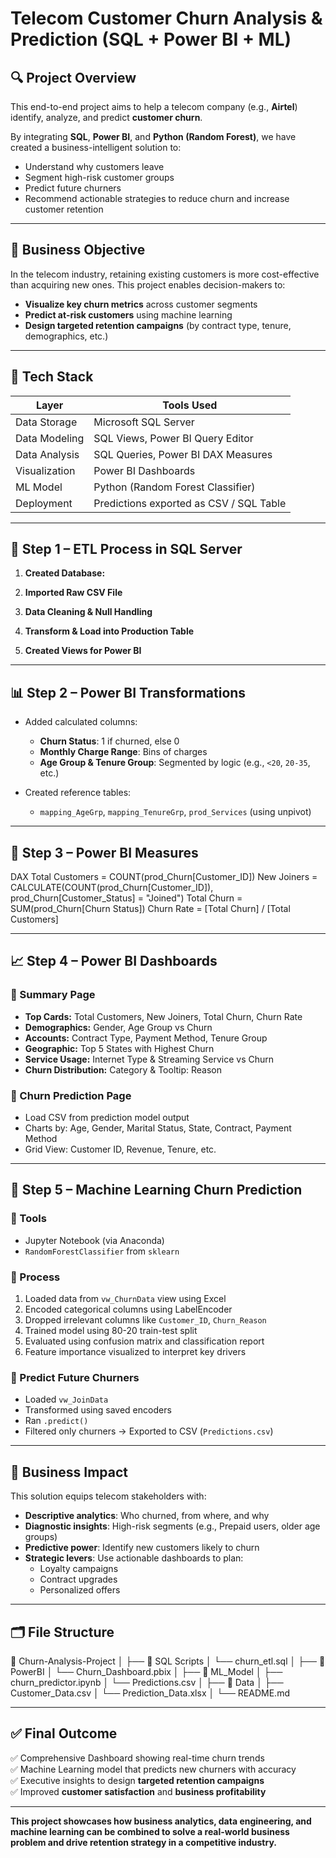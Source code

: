 # Telecom Customer Churn Analysis & Prediction (SQL + Power BI + ML)

## 🔍 Project Overview
This end-to-end project aims to help a telecom company (e.g., **Airtel**) identify, analyze, and predict **customer churn**. 

By integrating **SQL**, **Power BI**, and **Python (Random Forest)**, we have created a business-intelligent solution to:
- Understand why customers leave
- Segment high-risk customer groups
- Predict future churners
- Recommend actionable strategies to reduce churn and increase customer retention

---

## 💼 Business Objective
In the telecom industry, retaining existing customers is more cost-effective than acquiring new ones. This project enables decision-makers to:
- **Visualize key churn metrics** across customer segments
- **Predict at-risk customers** using machine learning
- **Design targeted retention campaigns** (by contract type, tenure, demographics, etc.)

---

## 🧱 Tech Stack
| Layer          | Tools Used                                |
|----------------|---------------------------------------------|
| Data Storage   | Microsoft SQL Server                       |
| Data Modeling  | SQL Views, Power BI Query Editor           |
| Data Analysis  | SQL Queries, Power BI DAX Measures         |
| Visualization  | Power BI Dashboards                        |
| ML Model       | Python (Random Forest Classifier)          |
| Deployment     | Predictions exported as CSV / SQL Table    |

---

## 🔧 Step 1 – ETL Process in SQL Server

1. **Created Database:**

2. **Imported Raw CSV File**

3. **Data Cleaning & Null Handling**

4. **Transform & Load into Production Table**


5. **Created Views for Power BI**


---

## 📊 Step 2 – Power BI Transformations

- Added calculated columns:
  - **Churn Status**: 1 if churned, else 0
  - **Monthly Charge Range**: Bins of charges
  - **Age Group & Tenure Group**: Segmented by logic (e.g., `<20`, `20-35`, etc.)

- Created reference tables:
  - `mapping_AgeGrp`, `mapping_TenureGrp`, `prod_Services` (using unpivot)

---

## 🧮 Step 3 – Power BI Measures
DAX
Total Customers = COUNT(prod_Churn[Customer_ID])
New Joiners = CALCULATE(COUNT(prod_Churn[Customer_ID]), prod_Churn[Customer_Status] = "Joined")
Total Churn = SUM(prod_Churn[Churn Status])
Churn Rate = [Total Churn] / [Total Customers]


---

## 📈 Step 4 – Power BI Dashboards

### 📌 Summary Page
- **Top Cards:** Total Customers, New Joiners, Total Churn, Churn Rate
- **Demographics:** Gender, Age Group vs Churn
- **Accounts:** Contract Type, Payment Method, Tenure Group
- **Geographic:** Top 5 States with Highest Churn
- **Service Usage:** Internet Type & Streaming Service vs Churn
- **Churn Distribution:** Category & Tooltip: Reason

### 🧠 Churn Prediction Page
- Load CSV from prediction model output
- Charts by: Age, Gender, Marital Status, State, Contract, Payment Method
- Grid View: Customer ID, Revenue, Tenure, etc.

---

## 🤖 Step 5 – Machine Learning Churn Prediction

### 🧰 Tools
- Jupyter Notebook (via Anaconda)
- `RandomForestClassifier` from `sklearn`

### 🔬 Process
1. Loaded data from `vw_ChurnData` view using Excel
2. Encoded categorical columns using LabelEncoder
3. Dropped irrelevant columns like `Customer_ID`, `Churn_Reason`
4. Trained model using 80-20 train-test split
5. Evaluated using confusion matrix and classification report
6. Feature importance visualized to interpret key drivers

### 📡 Predict Future Churners
- Loaded `vw_JoinData`
- Transformed using saved encoders
- Ran `.predict()`
- Filtered only churners → Exported to CSV (`Predictions.csv`)

---

## 💼 Business Impact
This solution equips telecom stakeholders with:
- **Descriptive analytics**: Who churned, from where, and why
- **Diagnostic insights**: High-risk segments (e.g., Prepaid users, older age groups)
- **Predictive power**: Identify new customers likely to churn
- **Strategic levers**: Use actionable dashboards to plan:
  - Loyalty campaigns
  - Contract upgrades
  - Personalized offers

---

## 🗂️ File Structure

📁 Churn-Analysis-Project
│
├── 📂 SQL Scripts
│   └── churn_etl.sql
│
├── 📂 PowerBI
│   └── Churn_Dashboard.pbix
│
├── 📂 ML_Model
│   ├── churn_predictor.ipynb
│   └── Predictions.csv
│
├── 📂 Data
│   ├── Customer_Data.csv
│   └── Prediction_Data.xlsx
│
└── README.md


---

## ✅ Final Outcome
✅ Comprehensive Dashboard showing real-time churn trends  
✅ Machine Learning model that predicts new churners with accuracy  
✅ Executive insights to design **targeted retention campaigns**  
✅ Improved **customer satisfaction** and **business profitability**

---

**This project showcases how business analytics, data engineering, and machine learning can be combined to solve a real-world business problem and drive retention strategy in a competitive industry.**
